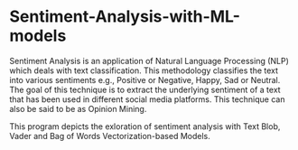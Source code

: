 # Sentiment-Analysis-with-ML-models

Sentiment Analysis is an application of Natural Language Processing (NLP) which deals with text classification. This methodology classifies the text into various sentiments e.g., Positive or Negative, Happy, Sad or Neutral. The goal of this technique is to extract the underlying sentiment of a text that has been used in different social media platforms. This technique can also be said to be as Opinion Mining.

This program depicts the exloration of sentiment analysis with Text Blob, Vader and Bag of Words Vectorization-based Models.
